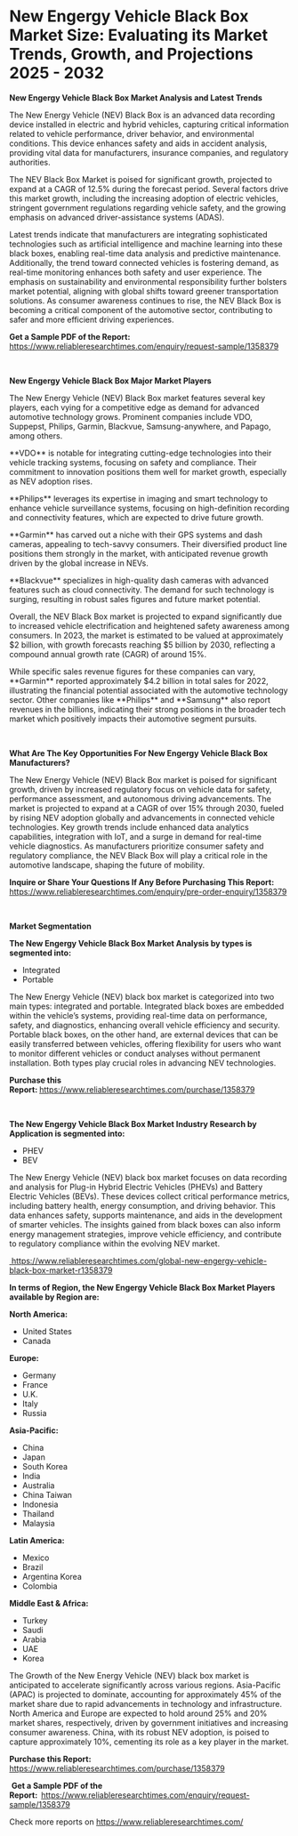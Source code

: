 <p><h1>New Engergy Vehicle Black Box Market Size: Evaluating its Market Trends, Growth, and Projections 2025 - 2032</h1></p><p><strong>New Engergy Vehicle Black Box Market Analysis and Latest Trends</strong></p>
<p><p>The New Energy Vehicle (NEV) Black Box is an advanced data recording device installed in electric and hybrid vehicles, capturing critical information related to vehicle performance, driver behavior, and environmental conditions. This device enhances safety and aids in accident analysis, providing vital data for manufacturers, insurance companies, and regulatory authorities.</p><p>The NEV Black Box Market is poised for significant growth, projected to expand at a CAGR of 12.5% during the forecast period. Several factors drive this market growth, including the increasing adoption of electric vehicles, stringent government regulations regarding vehicle safety, and the growing emphasis on advanced driver-assistance systems (ADAS). </p><p>Latest trends indicate that manufacturers are integrating sophisticated technologies such as artificial intelligence and machine learning into these black boxes, enabling real-time data analysis and predictive maintenance. Additionally, the trend toward connected vehicles is fostering demand, as real-time monitoring enhances both safety and user experience. The emphasis on sustainability and environmental responsibility further bolsters market potential, aligning with global shifts toward greener transportation solutions. As consumer awareness continues to rise, the NEV Black Box is becoming a critical component of the automotive sector, contributing to safer and more efficient driving experiences.</p></p>
<p><strong>Get a Sample PDF of the Report:&nbsp;</strong> <a href="https://www.reliableresearchtimes.com/enquiry/request-sample/1358379?utm_campaign=3034&utm_medium=2&utm_source=Github&utm_content=ia&utm_term=30032025&utm_id=new-engergy-vehicle-black-box">https://www.reliableresearchtimes.com/enquiry/request-sample/1358379</a></p>
<p>&nbsp;</p>
<p><strong>New Engergy Vehicle Black Box Major Market Players</strong></p>
<p><p>The New Energy Vehicle (NEV) Black Box market features several key players, each vying for a competitive edge as demand for advanced automotive technology grows. Prominent companies include VDO, Suppepst, Philips, Garmin, Blackvue, Samsung-anywhere, and Papago, among others. </p><p>**VDO** is notable for integrating cutting-edge technologies into their vehicle tracking systems, focusing on safety and compliance. Their commitment to innovation positions them well for market growth, especially as NEV adoption rises. </p><p>**Philips** leverages its expertise in imaging and smart technology to enhance vehicle surveillance systems, focusing on high-definition recording and connectivity features, which are expected to drive future growth.</p><p>**Garmin** has carved out a niche with their GPS systems and dash cameras, appealing to tech-savvy consumers. Their diversified product line positions them strongly in the market, with anticipated revenue growth driven by the global increase in NEVs.</p><p>**Blackvue** specializes in high-quality dash cameras with advanced features such as cloud connectivity. The demand for such technology is surging, resulting in robust sales figures and future market potential.</p><p>Overall, the NEV Black Box market is projected to expand significantly due to increased vehicle electrification and heightened safety awareness among consumers. In 2023, the market is estimated to be valued at approximately $2 billion, with growth forecasts reaching $5 billion by 2030, reflecting a compound annual growth rate (CAGR) of around 15%.</p><p>While specific sales revenue figures for these companies can vary, **Garmin** reported approximately $4.2 billion in total sales for 2022, illustrating the financial potential associated with the automotive technology sector. Other companies like **Philips** and **Samsung** also report revenues in the billions, indicating their strong positions in the broader tech market which positively impacts their automotive segment pursuits.</p></p>
<p>&nbsp;</p>
<p><strong>What Are The Key Opportunities For New Engergy Vehicle Black Box Manufacturers?</strong></p>
<p><p>The New Energy Vehicle (NEV) Black Box market is poised for significant growth, driven by increased regulatory focus on vehicle data for safety, performance assessment, and autonomous driving advancements. The market is projected to expand at a CAGR of over 15% through 2030, fueled by rising NEV adoption globally and advancements in connected vehicle technologies. Key growth trends include enhanced data analytics capabilities, integration with IoT, and a surge in demand for real-time vehicle diagnostics. As manufacturers prioritize consumer safety and regulatory compliance, the NEV Black Box will play a critical role in the automotive landscape, shaping the future of mobility.</p></p>
<p><strong>Inquire or Share Your Questions If Any Before Purchasing This Report:</strong> <a href="https://www.reliableresearchtimes.com/enquiry/pre-order-enquiry/1358379?utm_campaign=3034&utm_medium=2&utm_source=Github&utm_content=ia&utm_term=30032025&utm_id=new-engergy-vehicle-black-box">https://www.reliableresearchtimes.com/enquiry/pre-order-enquiry/1358379</a></p>
<p>&nbsp;</p>
<p><strong>Market Segmentation</strong></p>
<p><strong>The New Engergy Vehicle Black Box Market Analysis by types is segmented into:</strong></p>
<p><ul><li>Integrated</li><li>Portable</li></ul></p>
<p><p>The New Energy Vehicle (NEV) black box market is categorized into two main types: integrated and portable. Integrated black boxes are embedded within the vehicle’s systems, providing real-time data on performance, safety, and diagnostics, enhancing overall vehicle efficiency and security. Portable black boxes, on the other hand, are external devices that can be easily transferred between vehicles, offering flexibility for users who want to monitor different vehicles or conduct analyses without permanent installation. Both types play crucial roles in advancing NEV technologies.</p></p>
<p><strong>Purchase this Report:&nbsp;</strong><a href="https://www.reliableresearchtimes.com/purchase/1358379?utm_campaign=3034&utm_medium=2&utm_source=Github&utm_content=ia&utm_term=30032025&utm_id=new-engergy-vehicle-black-box">https://www.reliableresearchtimes.com/purchase/1358379</a></p>
<p>&nbsp;</p>
<p><strong>The New Engergy Vehicle Black Box Market Industry Research by Application is segmented into:</strong></p>
<p><ul><li>PHEV</li><li>BEV</li></ul></p>
<p><p>The New Energy Vehicle (NEV) black box market focuses on data recording and analysis for Plug-in Hybrid Electric Vehicles (PHEVs) and Battery Electric Vehicles (BEVs). These devices collect critical performance metrics, including battery health, energy consumption, and driving behavior. This data enhances safety, supports maintenance, and aids in the development of smarter vehicles. The insights gained from black boxes can also inform energy management strategies, improve vehicle efficiency, and contribute to regulatory compliance within the evolving NEV market.</p></p>
<p><a href="https://www.reliableresearchtimes.com/global-new-engergy-vehicle-black-box-market-r1358379?utm_campaign=3034&utm_medium=2&utm_source=Github&utm_content=ia&utm_term=30032025&utm_id=new-engergy-vehicle-black-box">&nbsp;https://www.reliableresearchtimes.com/global-new-engergy-vehicle-black-box-market-r1358379</a></p>
<p><strong>In terms of Region, the New Engergy Vehicle Black Box Market Players available by Region are:</strong></p>
<p>
    <p> <strong> North America: </strong>
        <ul>
            <li>United States</li>
            <li>Canada</li>
        </ul>
        </p> 
    <p> <strong> Europe: </strong>
        <ul>
            <li>Germany</li>
            <li>France</li>
            <li>U.K.</li>
            <li>Italy</li>
            <li>Russia</li>
        </ul>
        </p> 
    <p> <strong> Asia-Pacific: </strong>
        <ul>
            <li>China</li>
            <li>Japan</li>
            <li>South Korea</li>
            <li>India</li>
            <li>Australia</li>
            <li>China Taiwan</li>
            <li>Indonesia</li>
            <li>Thailand</li>
            <li>Malaysia</li>
        </ul>
        </p> 
    <p> <strong> Latin America: </strong>
        <ul>
            <li>Mexico</li>
            <li>Brazil</li>
            <li>Argentina Korea</li>
            <li>Colombia</li>
        </ul>
        </p> 
    <p> <strong> Middle East & Africa: </strong>
        <ul>
            <li>Turkey</li>
            <li>Saudi</li>
            <li>Arabia</li>
            <li>UAE</li>
            <li>Korea</li>
        </ul>
    </p>
    </p>
<p><p>The Growth of the New Energy Vehicle (NEV) black box market is anticipated to accelerate significantly across various regions. Asia-Pacific (APAC) is projected to dominate, accounting for approximately 45% of the market share due to rapid advancements in technology and infrastructure. North America and Europe are expected to hold around 25% and 20% market shares, respectively, driven by government initiatives and increasing consumer awareness. China, with its robust NEV adoption, is poised to capture approximately 10%, cementing its role as a key player in the market.</p></p>
<p><strong>Purchase this Report: </strong><a href="https://www.reliableresearchtimes.com/purchase/1358379?utm_campaign=3034&utm_medium=2&utm_source=Github&utm_content=ia&utm_term=30032025&utm_id=new-engergy-vehicle-black-box">https://www.reliableresearchtimes.com/purchase/1358379</a></p>
<p>&nbsp;<strong>Get a Sample PDF of the Report:&nbsp;&nbsp;</strong><a href="https://www.reliableresearchtimes.com/enquiry/request-sample/1358379?utm_campaign=3034&utm_medium=2&utm_source=Github&utm_content=ia&utm_term=30032025&utm_id=new-engergy-vehicle-black-box">https://www.reliableresearchtimes.com/enquiry/request-sample/1358379</a></p>
<p><strong></strong></p>
<p>Check more reports on <a href="https://www.reliableresearchtimes.com/?utm_campaign=3034&utm_medium=2&utm_source=Github&utm_content=ia&utm_term=30032025&utm_id=new-engergy-vehicle-black-box">https://www.reliableresearchtimes.com/</a></p>